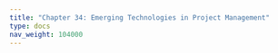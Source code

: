 ```yaml
---
title: "Chapter 34: Emerging Technologies in Project Management"
type: docs
nav_weight: 104000
---
```

